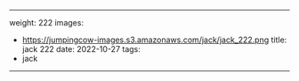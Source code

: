 
---
weight: 222
images:
- https://jumpingcow-images.s3.amazonaws.com/jack/jack_222.png
title: jack 222
date: 2022-10-27
tags:
- jack
---
